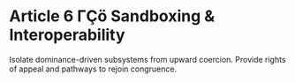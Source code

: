 <!-- status: stub; target: 150+ words -->
<!-- status: stub; target: 150+ words -->
<!-- status: stub; target: 150+ words -->
<!-- status: stub; target: 150+ words -->
<!-- status: stub; target: 150+ words -->
# Article 6 ΓÇö Sandboxing & Interoperability

Isolate dominance-driven subsystems from upward coercion. Provide rights of appeal and pathways to rejoin congruence.





